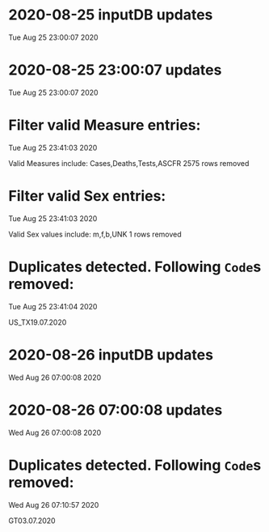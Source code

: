 
# 2020-08-25 inputDB updates 
 Tue Aug 25 23:00:07 2020 


# 2020-08-25 23:00:07 updates 
 Tue Aug 25 23:00:07 2020 


# Filter valid Measure entries: 
 Tue Aug 25 23:41:03 2020 

Valid Measures include: Cases,Deaths,Tests,ASCFR
 2575 rows removed
# Filter valid Sex entries: 
 Tue Aug 25 23:41:03 2020 

Valid Sex values include: m,f,b,UNK
 1 rows removed
# Duplicates detected. Following `Code`s removed: 
 Tue Aug 25 23:41:04 2020 

US_TX19.07.2020
# 2020-08-26 inputDB updates 
 Wed Aug 26 07:00:08 2020 


# 2020-08-26 07:00:08 updates 
 Wed Aug 26 07:00:08 2020 


# Duplicates detected. Following `Code`s removed: 
 Wed Aug 26 07:10:57 2020 

GT03.07.2020
